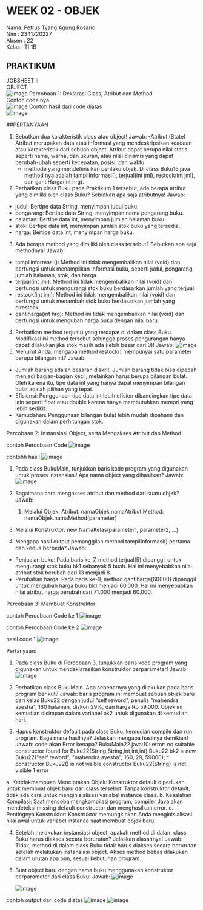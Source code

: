 # WEEK 02 - OBJEK
Nama: Petrus Tyang Agung Rosario<br>
Nim : 2341720227 <br>
Absen : 22<br>
Kelas : TI 1B

## PRAKTIKUM
JOBSHEET II<br>
OBJECT<br>
![image](https://github.com/petrusthelastking/Algoritma-dan-Struktur-Data/assets/143620112/cd4f87c5-adcb-4822-8668-01c002bf8fb9)
Percobaan 1: Deklarasi Class, Atribut dan Method<br>
Contoh code nya<br>
![image](https://github.com/petrusthelastking/Algoritma-dan-Struktur-Data/assets/143620112/e5c4d4b1-b025-4881-bf80-1b6b97cc9722)
Contoh hasil dari code diatas<br>
![image](https://github.com/petrusthelastking/Algoritma-dan-Struktur-Data/assets/143620112/80d4e025-ab25-449b-a34f-d7d267482828)

##PERTANYAAN
1. Sebutkan dua karakteristik class atau object!
   Jawab:
    -Atribut (State)
Atribut merupakan data atau informasi yang mendeskripsikan keadaan atau karakteristik dari sebuah object. Atribut dapat berupa nilai statis seperti nama, warna, dan ukuran, atau nilai dinamis yang dapat berubah-ubah seperti kecepatan, posisi, dan waktu.
    - methode
     yang mendefinisikan perilaku objek. Di class Buku16.java method nya adalah tampilInformasi(), terjual(int jml), restock(int jml), dan gantiHarga(int hrg).
2. Perhatikan class Buku pada Praktikum 1 tersebut, ada berapa atribut yang dimiliki oleh class 
Buku? Sebutkan apa saja atributnya!
   Jawab:
- judul: Bertipe data String, menyimpan judul buku.
- pengarang: Bertipe data String, menyimpan nama pengarang buku.
- halaman: Bertipe data int, menyimpan jumlah halaman buku.
- stok: Bertipe data int, menyimpan jumlah stok buku yang tersedia.
- harga: Bertipe data int, menyimpan harga buku.
3. Ada berapa method yang dimiliki oleh class tersebut? Sebutkan apa saja methodnya!
   Jawab:
- tampilinformasi(): Method ini tidak mengembalikan nilai (void) dan berfungsi untuk menampilkan informasi buku, seperti judul, pengarang, jumlah halaman, stok, dan harga.
- terjual(int jml): Method ini tidak mengembalikan nilai (void) dan berfungsi untuk mengurangi stok buku berdasarkan jumlah yang terjual.
- restock(int jml): Method ini tidak mengembalikan nilai (void) dan berfungsi untuk menambah stok buku berdasarkan jumlah yang direstock.
- gantiharga(int hrg): Method ini tidak mengembalikan nilai (void) dan berfungsi untuk mengubah harga buku dengan nilai baru.
4. Perhatikan method terjual() yang terdapat di dalam class Buku. Modifikasi isi method tersebut 
sehingga proses pengurangan hanya dapat dilakukan jika stok masih ada (lebih besar dari 0)!
  Jawab:
  ![image](https://github.com/petrusthelastking/Algoritma-dan-Struktur-Data/assets/143620112/856143cc-87f3-4c9a-a26a-5491536ee45b)
5. Menurut Anda, mengapa method restock() mempunyai satu parameter berupa bilangan int?
    Jawab:
- Jumlah barang adalah besaran diskrit: Jumlah barang tidak bisa dipecah menjadi bagian-bagian kecil, melainkan harus berupa bilangan bulat. Oleh karena itu, tipe data int yang hanya dapat menyimpan bilangan bulat adalah pilihan yang tepat.
- Efisiensi: Penggunaan tipe data int lebih efisien dibandingkan tipe data lain seperti float atau double karena hanya membutuhkan memori yang lebih sedikit.
- Kemudahan: Penggunaan bilangan bulat lebih mudah dipahami dan digunakan dalam perhitungan stok.



Percobaan 2: Instansiasi Object, serta Mengakses Atribut dan Method

contoh Percobaan Code
![image](https://github.com/petrusthelastking/Algoritma-dan-Struktur-Data/assets/143620112/65eb5a7f-cfb0-4080-9b22-69d2e6a3b3fe)

contohh hasil
![image](https://github.com/petrusthelastking/Algoritma-dan-Struktur-Data/assets/143620112/c27b64bf-9d9c-49f5-842c-848aeddb24eb)

1. Pada class BukuMain, tunjukkan baris kode program yang digunakan untuk proses instansiasi!
Apa nama object yang dihasilkan?
   Jawab:
   ![image](https://github.com/petrusthelastking/Algoritma-dan-Struktur-Data/assets/143620112/ca22bdf9-f6cb-4501-a16c-e720e1431d5e)

2. Bagaimana cara mengakses atribut dan method dari suatu objek?
   Jawab:
   1. Melalui Objek:
Atribut: namaObjek.namaAtribut
Method: namaObjek.namaMethod(parameter)
2. Melalui Konstruktor:
new NamaKelas(parameter1, parameter2, ...)

3. Mengapa hasil output pemanggilan method tampilInformasi() pertama dan kedua berbeda?
   Jawab:
- Penjualan buku: Pada baris ke-7, method terjual(5) dipanggil untuk mengurangi stok buku bk1 sebanyak 5 buah. Hal ini menyebabkan nilai atribut stok berubah dari 13 menjadi 8.
- Perubahan harga: Pada baris ke-9, method gantiharga(60000) dipanggil untuk mengubah harga buku bk1 menjadi 60.000. Hal ini menyebabkan nilai atribut harga berubah dari 71.000 menjadi 60.000.



Percobaan 3: Membuat Konstruktor

contoh Percobaan Code ke 1
![image](https://github.com/petrusthelastking/Algoritma-dan-Struktur-Data/assets/143620112/946e66f4-e9af-466c-8808-9a4d5f00f348)

contoh Percobaan Code ke 2
![image](https://github.com/petrusthelastking/Algoritma-dan-Struktur-Data/assets/143620112/4563a04a-9503-4665-956d-4c6842cdae1d)

hasil code 1
![image](https://github.com/petrusthelastking/Algoritma-dan-Struktur-Data/assets/143620112/6d465889-c9ee-4a4e-8c8f-04dcc2e11f9d)


Pertanyaan:
1. Pada class Buku di Percobaan 3, tunjukkan baris kode program yang digunakan untuk 
mendeklarasikan konstruktor berparameter!
   Jawab:
   ![image](https://github.com/petrusthelastking/Algoritma-dan-Struktur-Data/assets/143620112/7a565e2e-668a-4523-9018-2792dcf32fb5)

2. Perhatikan class BukuMain. Apa sebenarnya yang dilakukan pada baris program berikut?
   Jawab:
baris program ini membuat sebuah objek baru dari kelas Buku22 dengan judul "self reword", penulis "mahendra ayesha", 160 halaman, diskon 29%, dan harga Rp 59.000. Objek ini kemudian disimpan dalam variabel bk2 untuk digunakan di kemudian hari.

3. Hapus konstruktor default pada class Buku, kemudian compile dan run program. Bagaimana 
hasilnya? Jelaskan mengapa hasilnya demikian!
   Jawab: code akan Error kenapa?
   BukuMain22.java:10: error: no suitable constructor found for Buku22(String,String,int,int,int)
        Buku22 bk2 = new Buku22("self reword", "mahendra ayesha", 160, 29, 59000);
        ^
  constructor Buku22() is not visible
  constructor Buku22(String) is not visible
1 error

a. Ketidakmampuan Menciptakan Objek: Konstruktor default diperlukan untuk membuat objek baru dari class tersebut. Tanpa konstruktor default, tidak ada cara untuk menginisialisasi variabel instance class.
b. Kesalahan Kompilasi: Saat mencoba mengkompilasi program, compiler Java akan mendeteksi missing default constructor dan menghasilkan error.
c. Pentingnya Konstruktor: Konstruktor memungkinkan Anda menginisialisasi nilai awal untuk variabel instance saat membuat objek baru.

4. Setelah melakukan instansiasi object, apakah method di dalam class Buku harus diakses 
secara berurutan? Jelaskan alasannya!
   Jawab:
Tidak, method di dalam class Buku tidak harus diakses secara berurutan setelah melakukan instansiasi object. Akses method bebas dilakukan dalam urutan apa pun, sesuai kebutuhan program.

5. Buat object baru dengan nama buku<NamaMahasiswa> menggunakan konstruktor 
berparameter dari class Buku!
   Jawab:
   ![image](https://github.com/petrusthelastking/Algoritma-dan-Struktur-Data/assets/143620112/610a3463-a64f-4900-ae21-a83e5b542062)

   ![image](https://github.com/petrusthelastking/Algoritma-dan-Struktur-Data/assets/143620112/e5f8c6f2-064a-4e2d-8f78-d6e4b67eb252)

contoh output dari code diatas
![image](https://github.com/petrusthelastking/Algoritma-dan-Struktur-Data/assets/143620112/d468eaa1-6c5d-414f-9845-559189f0c42f)
![image](https://github.com/petrusthelastking/Algoritma-dan-Struktur-Data/assets/143620112/1129aabd-f02e-4a30-8e1d-6d9d087fd010)








